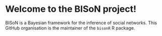 # Welcome to the BISoN project!

BISoN is a Bayesian framework for the inference of social networks. This GitHub organisation is the maintainer of the `bisonR` R package.
